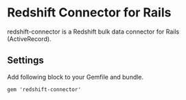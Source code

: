 # Redshift Connector for Rails

redshift-connector is a Redshift bulk data connector for Rails (ActiveRecord).

## Settings

Add following block to your Gemfile and bundle.
```
gem 'redshift-connector'
```

